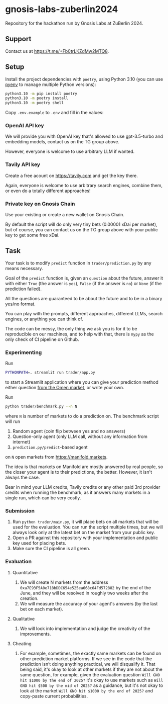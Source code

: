 # gnosis-labs-zuberlin2024

Repository for the hackathon run by Gnosis Labs at ZuBerlin 2024.

## Support

Contact us at https://t.me/+Fb0trLKZdMw2MTQ8.

## Setup

Install the project dependencies with `poetry`, using Python 3.10 (you can use [pyenv](https://github.com/pyenv/pyenv) to manage multiple Python versions):

```bash
python3.10 -m pip install poetry
python3.10 -m poetry install
python3.10 -m poetry shell
```

Copy `.env.example` to `.env` and fill in the values:

### OpenAI API key

We will provide you with OpenAI key that's allowed to use gpt-3.5-turbo and embedding models, contact us on the TG group above.

However, everyone is welcome to use arbitrary LLM if wanted.

### Tavily API key

Create a free acount on https://tavily.com and get the key there.

Again, everyone is welcome to use arbitrary search engines, combine them, or even do a totally different approaches!

### Private key on Gnosis Chain

Use your existing or create a new wallet on Gnosis Chain. 

By default the script will do only very tiny bets (0.00001 xDai per market), but of course, you can contact us on the TG group above with your public key to get some free xDai.

## Task

Your task is to modify `predict` function in `trader/prediction.py` by any means necessary.

Goal of the `predict` function is, given an `question` about the future, answer it with either `True` (the answer is `yes`), `False` (if the answer is `no`) or `None` (if the prediction failed).

All the questions are guaranteed to be about the future and to be in a binary yes/no format.

You can play with the prompts, different approaches, different LLMs, search engines, or anything you can think of.

The code can be messy, the only thing we ask you is for it to be reproducible on our machines, and to help with that, there is `mypy` as the only check of CI pipeline on Github.

### Experimenting

Run 

```bash
PYTHONPATH=. streamlit run trader/app.py
```

to start a Streamlit application where you can give your prediction method either question [from the Omen market](https://aiomen.eth.limo/), or write your own.

Run 

```bash
python trader/benchmark.py --n N
```

where `N` is number of markets to do a prediction on. The benchmark script will run

1. Random agent (coin flip between yes and no answers)
2. Question-only agent (only LLM call, without any information from internet)
3. `prediction.py/predict`-based agent

on `N` open markets from https://manifold.markets. 

The idea is that markets on Manifold are mostly answered by real people, so the closer your agent is to their predictions, the better. However, it isn't always the case.

Bear in mind your LLM credits, Tavily credits or any other paid 3rd provider credits when running the benchmark, as it answers many markets in a single run, which can be very costly.

### Submission

1. Run `python trader/main.py`, it will place bets on all markets that will be used for the evaluation. You can run the script multiple times, but we will always look only at the latest bet on the market from your public key.
2. Open a PR against this repository with your implementation and public key used for placing bets.
3. Make sure the CI pipeline is all green.

### Evaluation

1. Quantitative 
    1. We will create N markets from the address `0xa7E93F5A0e718bDDC654e525ea668c64Fd572882` by the end of the June, and they will be resolved in roughly two weeks after the creation.
    2. We will measure the accuracy of your agent's answers (by the last bet on each market).

2. Qualitative
    1. We will look into implementation and judge the creativity of the improvements.

3. Cheating
    1. For example, sometimes, the exactly same markets can be found on other prediction market platforms. If we see in the code that the prediction isn’t doing anything practical, we will disqualify it. That being said, it's okay to look at other markets if they are not about the same question, for example, given the evaluation question `Will GNO hit $1000 by the end of 2025?` it's okay to use markets such as `Will GNO hit $500 by the mid of 2025?` as a guidance, but it's not okay to look at the market `Will GNO hit $1000 by the end of 2025?` and copy-paste current probabilities.
